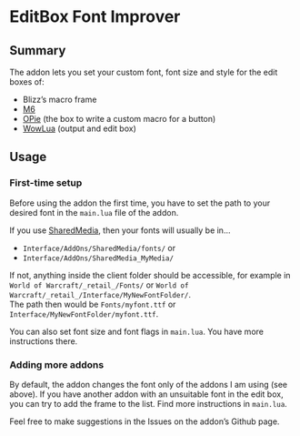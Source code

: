 # EditBox Font Improver

## Summary

The addon lets you set your custom font, font size and style for the edit boxes of: 

- Blizz’s macro frame
- [M6](https://www.curseforge.com/wow/addons/m6x)
- [OPie](https://www.curseforge.com/wow/addons/opie) (the box to write a custom macro for a button)
- [WowLua](https://www.wowinterface.com/downloads/info7366-WowLua.html) (output and edit box)

## Usage

### First-time setup

Before using the addon the first time, you have to set the path to your desired font in the `main.lua` file of the addon. 

If you use [SharedMedia](https://www.curseforge.com/wow/addons/sharedmedia), then your fonts will usually be in…
- `Interface/AddOns/SharedMedia/fonts/` or  
- `Interface/AddOns/SharedMedia_MyMedia/`

If not, anything inside the client folder should be accessible, for example in `World of Warcraft/_retail_/Fonts/` or `World of Warcraft/_retail_/Interface/MyNewFontFolder/`.  
The path then would be `Fonts/myfont.ttf` or `Interface/MyNewFontFolder/myfont.ttf`.

You can also set font size and font flags in `main.lua`. You have more instructions there. 

### Adding more addons

By default, the addon changes the font only of the addons I am using (see above). If you have another addon with an unsuitable font in the edit box, you can try to add the frame to the list. Find more instructions in `main.lua`.

Feel free to make suggestions in the Issues on the addon’s Github page.

